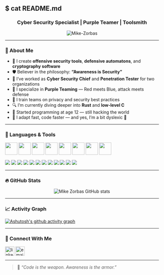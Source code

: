 <h2>  $ cat README.md</h2>
<h3 align="center">Cyber Security Specialist | Purple Teamer | Toolsmith</h3>

<p align="center">
  <img src="https://komarev.com/ghpvc/?username=Mike-Zorbas&label=Profile%20views&color=0e75b6&style=flat" alt="Mike-Zorbas" />
</p>

---

### 🧠 About Me

- 🧰 I create **offensive security tools**, **defensive automatons**, and **cryptography software**  
- 🛡️ Believer in the philosophy: **“Awareness is Security”**  
- 🧪 I’ve worked as **Cyber Security Chief** and **Penetration Tester** for two organizations  
- 👾 I specialize in **Purple Teaming** — Red meets Blue, attack meets defense  
- 💬 I train teams on privacy and security best practices  
- 🔍 I’m currently diving deeper into **Rust** and **low-level C**  
- 🧒 Started programming at age 12 — still hacking the world  
- 🧠 I adapt fast, code faster — and yes, I’m a bit dyslexic 👀  

---

### 🧠 Languages & Tools

<p>
  <!-- Programming Languages -->
  <img src="https://cdn.jsdelivr.net/gh/devicons/devicon/icons/python/python-original.svg" width="40" />
  <img src="https://cdn.jsdelivr.net/gh/devicons/devicon/icons/csharp/csharp-original.svg" width="40" />
  <img src="https://cdn.jsdelivr.net/gh/devicons/devicon/icons/c/c-original.svg" width="40" />
  <img src="https://cdn.jsdelivr.net/gh/devicons/devicon/icons/javascript/javascript-original.svg" width="40" />
  <img src="https://cdn.jsdelivr.net/gh/devicons/devicon/icons/bash/bash-original.svg" width="40" />
  <img src="https://cdn.jsdelivr.net/gh/devicons/devicon/icons/powershell/powershell-plain.svg" width="40" />
  <img src="https://cdn.jsdelivr.net/gh/devicons/devicon/icons/html5/html5-original.svg" width="40" />
  <img src="https://cdn.jsdelivr.net/gh/devicons/devicon/icons/css3/css3-original.svg" width="40" />
</p>

<!-- Security Tools -->
<p>
  <img src="https://img.shields.io/badge/Tool-Nmap-blue?logo=data:image/svg+xml;base64,&style=flat" />
  <img src="https://img.shields.io/badge/Tool-OWASP%20ZAP-brightgreen?logo=owasp&style=flat" />
  <img src="https://img.shields.io/badge/Tool-Metasploit-black?logo=metasploit&style=flat" />
  <img src="https://img.shields.io/badge/Tool-Nikto-red?style=flat" />
  <img src="https://img.shields.io/badge/Tool-Dirbuster-yellow?style=flat" />
  <img src="https://img.shields.io/badge/Tool-Burp%20Suite-orange?style=flat" />
  <img src="https://img.shields.io/badge/Tool-Aircrack--ng-lightgrey?style=flat" />
  <img src="https://img.shields.io/badge/Tool-Hydra-green?style=flat" />
  <img src="https://img.shields.io/badge/Tool-Hashcat-9cf?style=flat" />
  <img src="https://img.shields.io/badge/Tool-Wireshark-blue?style=flat" />
  <img src="https://img.shields.io/badge/Tool-Maltego-darkblue?style=flat" />
  <img src="https://img.shields.io/badge/Kali%20Linux%20Suite-%E2%9C%94%EF%B8%8F-blueviolet?style=flat" />
</p>

---

### 🔥 GitHub Stats

<p align="center">
  <img src="https://github-readme-stats.vercel.app/api?username=Mike-Zorbas&show_icons=true&theme=tokyonight" alt="Mike Zorbas GitHub stats" />
</p>


---

### 📈 Activity Graph


  [![Ashutosh's github activity graph](https://github-readme-activity-graph.vercel.app/graph?username=Mike-Zorbas&bg_color=000000&color=9e4c98&line=9e4c98&point=403d3d&area=true&hide_border=true)](https://github.com/ashutosh00710/github-readme-activity-graph)

---

### 🧩 Connect With Me

<p align="left">
  <a href="https://linkedin.com/in/mikezorbas" target="blank"><img align="center" src="https://cdn-icons-png.flaticon.com/512/174/174857.png" alt="linkedin" height="30" width="30" /></a>
  <a href="mailto:mikezorbas@protonmail.com"><img align="center" src="https://cdn-icons-png.flaticon.com/512/732/732200.png" alt="email" height="30" width="30" /></a>
</p>

---

> 💬 *“Code is the weapon. Awareness is the armor.”*

